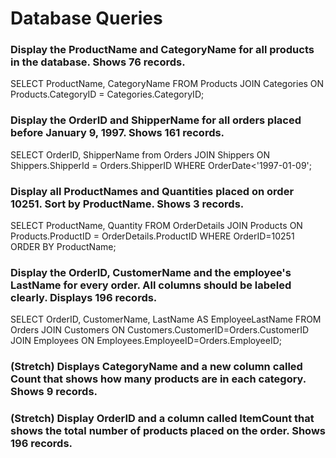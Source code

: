 # Database Queries

### Display the ProductName and CategoryName for all products in the database. Shows 76 records.

SELECT ProductName, CategoryName FROM Products JOIN Categories ON Products.CategoryID = Categories.CategoryID;

### Display the OrderID and ShipperName for all orders placed before January 9, 1997. Shows 161 records.

SELECT OrderID, ShipperName from Orders JOIN Shippers ON Shippers.ShipperId = Orders.ShipperID WHERE OrderDate<'1997-01-09';

### Display all ProductNames and Quantities placed on order 10251. Sort by ProductName. Shows 3 records.

SELECT ProductName, Quantity FROM OrderDetails JOIN Products ON Products.ProductID = OrderDetails.ProductID WHERE OrderID=10251 ORDER BY ProductName;

### Display the OrderID, CustomerName and the employee's LastName for every order. All columns should be labeled clearly. Displays 196 records.

SELECT OrderID, CustomerName, LastName AS EmployeeLastName FROM Orders JOIN Customers ON Customers.CustomerID=Orders.CustomerID JOIN Employees ON Employees.EmployeeID=Orders.EmployeeID;

### (Stretch)  Displays CategoryName and a new column called Count that shows how many products are in each category. Shows 9 records.

### (Stretch) Display OrderID and a  column called ItemCount that shows the total number of products placed on the order. Shows 196 records. 